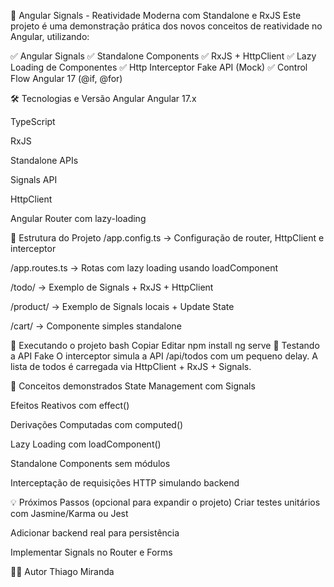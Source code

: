 📌 Angular Signals - Reatividade Moderna com Standalone e RxJS
Este projeto é uma demonstração prática dos novos conceitos de reatividade no Angular, utilizando:

✅ Angular Signals
✅ Standalone Components
✅ RxJS + HttpClient
✅ Lazy Loading de Componentes
✅ Http Interceptor Fake API (Mock)
✅ Control Flow Angular 17 (@if, @for)

🛠️ Tecnologias e Versão Angular
Angular 17.x

TypeScript

RxJS

Standalone APIs

Signals API

HttpClient

Angular Router com lazy-loading

📂 Estrutura do Projeto
/app.config.ts → Configuração de router, HttpClient e interceptor

/app.routes.ts → Rotas com lazy loading usando loadComponent

/todo/ → Exemplo de Signals + RxJS + HttpClient

/product/ → Exemplo de Signals locais + Update State

/cart/ → Componente simples standalone

🚀 Executando o projeto
bash
Copiar
Editar
npm install
ng serve
🧪 Testando a API Fake
O interceptor simula a API /api/todos com um pequeno delay.
A lista de todos é carregada via HttpClient + RxJS + Signals.

🎯 Conceitos demonstrados
State Management com Signals

Efeitos Reativos com effect()

Derivações Computadas com computed()

Lazy Loading com loadComponent()

Standalone Components sem módulos

Interceptação de requisições HTTP simulando backend

💡 Próximos Passos (opcional para expandir o projeto)
Criar testes unitários com Jasmine/Karma ou Jest

Adicionar backend real para persistência

Implementar Signals no Router e Forms

👨‍💻 Autor
Thiago Miranda